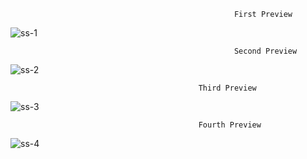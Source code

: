                                                       First Preview
![ss-1](https://github.com/berkkendirlioglu/JS-2888P-2/assets/71317893/8d02efcd-241c-422f-ba81-6192a2716e8b)

                                                      Second Preview

![ss-2](https://github.com/berkkendirlioglu/JS-2888P-2/assets/71317893/f278021e-5d34-47d0-8f00-b47397dd0d76)

                                              Third Preview
  
![ss-3](https://github.com/berkkendirlioglu/JS-2888P-2/assets/71317893/c423c2e9-0798-4146-89d5-1cb57e7aa88a)

                                              Fourth Preview
  
![ss-4](https://github.com/berkkendirlioglu/JS-2888P-2/assets/71317893/d60f65a9-8378-45bc-b502-dfe3cb46db09)
